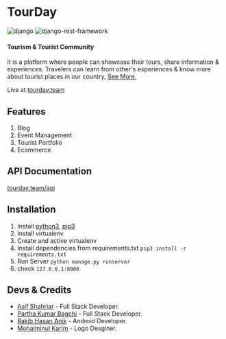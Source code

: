 # TourDay

![django](https://img.shields.io/github/pipenv/locked/dependency-version/asifo1/TourDay/django) ![django-rest-framework](https://img.shields.io/github/pipenv/locked/dependency-version/asifo1/TourDay/djangorestframework)

#### Tourism & Tourist Community

It is a platform where people can showcase their tours, share information & experiences. Travelers can learn from other's experiences & know more about tourist places in our country, [See More.](https://sites.google.com/view/touristcommunity/tourday)

Live at [tourday.team](https://tourday.team)

## Features

1. Blog
2. Event Management
3. Tourist Portfolio
4. Ecommerce

## API Documentation 
[tourday.team/api](https://tourday.team/api)

## Installation

1. Install [python3](https://www.python.org/downloads/), [pip3](https://pip.pypa.io/en/stable/installing/)
2. Install virtualenv
3. Create and active virtualenv
4. Install dependencies from requirements.txt `pip3 install -r requirements.txt`
5. Run Server `python manage.py runserver`
6. check `127.0.0.1:8000`

## Devs & Credits

- [Asif Shahriar](https://asifo1.github.io) - Full Stack Developer.
- [Partha Kumar Bagchi](https://github.com/pkbagchi) - Full Stack Developer.
- [Rakib Hasan Anik](https://github.com/anik-rakib) - Android Developer.
- [Mohaiminul Karim](https://dribbble.com/MkAkash) - Logo Desginer.
